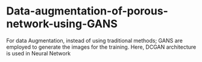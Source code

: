 # Data-augmentation-of-porous-network-using-GANS

For data Augmentation, instead of using traditional methods; GANS are employed to generate the images for the training.
Here, DCGAN architecture is used in Neural Network
